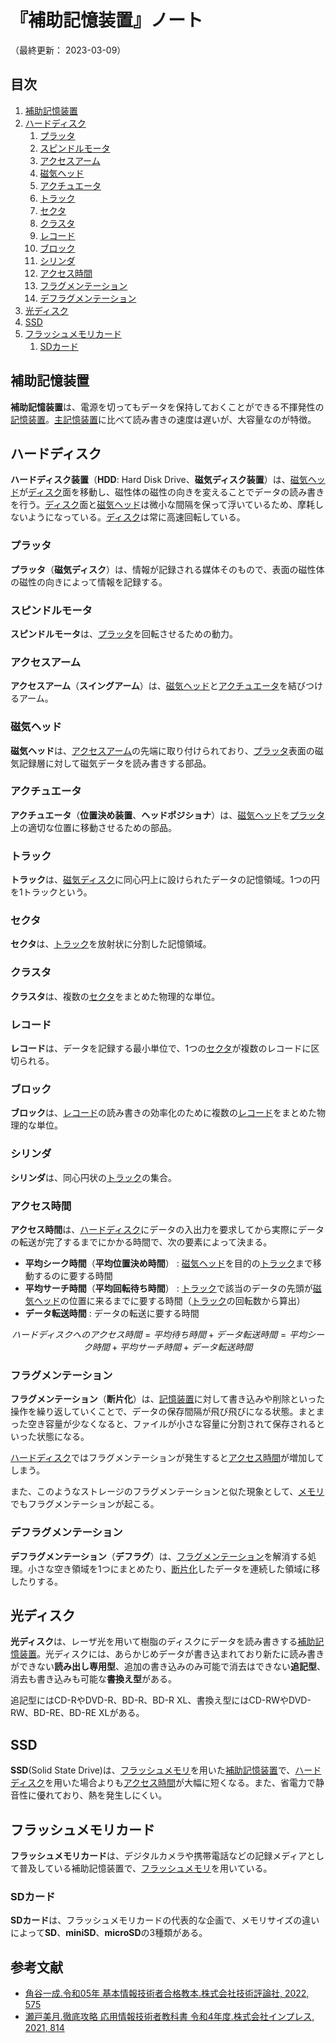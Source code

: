 # 『補助記憶装置』ノート

（最終更新： 2023-03-09）


## 目次

1. [補助記憶装置](#補助記憶装置)
1. [ハードディスク](#ハードディスク)
	1. [プラッタ](#プラッタ)
	1. [スピンドルモータ](#スピンドルモータ)
	1. [アクセスアーム](#アクセスアーム)
	1. [磁気ヘッド](#磁気ヘッド)
	1. [アクチュエータ](#アクチュエータ)
	1. [トラック](#トラック)
	1. [セクタ](#セクタ)
	1. [クラスタ](#クラスタ)
	1. [レコード](#レコード)
	1. [ブロック](#ブロック)
	1. [シリンダ](#シリンダ)
	1. [アクセス時間](#アクセス時間)
	1. [フラグメンテーション](#フラグメンテーション)
	1. [デフラグメンテーション](#デフラグメンテーション)
1. [光ディスク](#光ディスク)
1. [SSD](#ssd)
1. [フラッシュメモリカード](#フラッシュメモリカード)
	1. [SDカード](#sdカード)


## 補助記憶装置

**補助記憶装置**は、電源を切ってもデータを保持しておくことができる不揮発性の[記憶装置](./hardware.md#記憶装置)。[主記憶装置](./hardware.md#主記憶装置)に比べて読み書きの速度は遅いが、大容量なのが特徴。


## ハードディスク

**ハードディスク装置**（**HDD**: Hard Disk Drive、**磁気ディスク装置**）は、[磁気ヘッド](#磁気ヘッド)が[ディスク](#プラッタ)面を移動し、磁性体の磁性の向きを変えることでデータの読み書きを行う。[ディスク](#プラッタ)面と[磁気ヘッド](#磁気ヘッド)は微小な間隔を保って浮いているため、摩耗しないようになっている。[ディスク](#プラッタ)は常に高速回転している。

### プラッタ

**プラッタ**（**磁気ディスク**）は、情報が記録される媒体そのもので、表面の磁性体の磁性の向きによって情報を記録する。

### スピンドルモータ

**スピンドルモータ**は、[プラッタ](#プラッタ)を回転させるための動力。

### アクセスアーム

**アクセスアーム**（**スイングアーム**）は、[磁気ヘッド](#磁気ヘッド)と[アクチュエータ](#アクチュエータ)を結びつけるアーム。

### 磁気ヘッド

**磁気ヘッド**は、[アクセスアーム](#アクセスアーム)の先端に取り付けられており、[プラッタ](#プラッタ)表面の磁気記録層に対して磁気データを読み書きする部品。

### アクチュエータ

**アクチュエータ**（**位置決め装置**、**ヘッドポジショナ**）は、[磁気ヘッド](#磁気ヘッド)を[プラッタ](#プラッタ)上の適切な位置に移動させるための部品。

### トラック

**トラック**は、[磁気ディスク](#プラッタ)に同心円上に設けられたデータの記憶領域。1つの円を1トラックという。

### セクタ

**セクタ**は、[トラック](#トラック)を放射状に分割した記憶領域。

### クラスタ

**クラスタ**は、複数の[セクタ](#セクタ)をまとめた物理的な単位。

### レコード

**レコード**は、データを記録する最小単位で、1つの[セクタ](#セクタ)が複数のレコードに区切られる。

### ブロック

**ブロック**は、[レコード](#レコード)の読み書きの効率化のために複数の[レコード](#レコード)をまとめた物理的な単位。

### シリンダ

**シリンダ**は、同心円状の[トラック](#トラック)の集合。

### アクセス時間

**アクセス時間**は、[ハードディスク](#ハードディスク)にデータの入出力を要求してから実際にデータの転送が完了するまでにかかる時間で、次の要素によって決まる。

- **平均シーク時間**（**平均位置決め時間**） : [磁気ヘッド](#磁気ヘッド)を目的の[トラック](#トラック)まで移動するのに要する時間
- **平均サーチ時間**（**平均回転待ち時間**） : [トラック](#トラック)で該当のデータの先頭が[磁気ヘッド](#磁気ヘッド)の位置に来るまでに要する時間（[トラック](#トラック)の回転数から算出）
- **データ転送時間** : データの転送に要する時間

```math
ハードディスクへのアクセス時間 = 平均待ち時間 + データ転送時間 = 平均シーク時間 + 平均サーチ時間 + データ転送時間
```

### フラグメンテーション

**フラグメンテーション**（**断片化**）は、[記憶装置](./hardware.md#記憶装置)に対して書き込みや削除といった操作を繰り返していくことで、データの保存間隔が飛び飛びになる状態。まとまった空き容量が少なくなると、ファイルが小さな容量に分割されて保存されるといった状態になる。

[ハードディスク](./hardware.md#ハードディスク)ではフラグメンテーションが発生すると[アクセス時間](#アクセス時間)が増加してしまう。

また、このようなストレージのフラグメンテーションと似た現象として、[メモリ](./memory.md#メモリ)でもフラグメンテーションが起こる。

### デフラグメンテーション

**デフラグメンテーション**（**デフラグ**）は、[フラグメンテーション](#フラグメンテーション)を解消する処理。小さな空き領域を1つにまとめたり、[断片化](#フラグメンテ―ション)したデータを連続した領域に移したりする。


## 光ディスク

**光ディスク**は、レーザ光を用いて樹脂のディスクにデータを読み書きする[補助記憶装置](#補助記憶装置)。光ディスクには、あらかじめデータが書き込まれており新たに読み書きができない**読み出し専用型**、追加の書き込みのみ可能で消去はできない**追記型**、消去も書き込みも可能な**書換え型**がある。

追記型にはCD-RやDVD-R、BD-R、BD-R XL、書換え型にはCD-RWやDVD-RW、BD-RE、BD-RE XLがある。


## SSD

**SSD**(Solid State Drive)は、[フラッシュメモリ](./memory.md#フラッシュメモリ)を用いた[補助記憶装置](#補助記憶装置)で、[ハードディスク](#ハードディスク)を用いた場合よりも[アクセス時間](#アクセス時間)が大幅に短くなる。また、省電力で静音性に優れており、熱を発生しにくい。


## フラッシュメモリカード

**フラッシュメモリカード**は、デジタルカメラや携帯電話などの記録メディアとして普及している補助記憶装置で、[フラッシュメモリ](./memory.md#rom)を用いている。

### SDカード

**SDカード**は、フラッシュメモリカードの代表的な企画で、メモリサイズの違いによって**SD**、**miniSD**、**microSD**の3種類がある。


## 参考文献

- [角谷一成.令和05年 基本情報技術者合格教本.株式会社技術評論社, 2022, 575](https://gihyo.jp/book/2022/978-4-297-13164-7)
- [瀬戸美月.徹底攻略 応用情報技術者教科書 令和4年度.株式会社インプレス, 2021, 814](https://book.impress.co.jp/books/1121101057)
